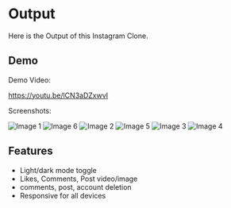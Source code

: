 
# Output

Here is the Output of this Instagram Clone.


## Demo

Demo Video:

https://youtu.be/lCN3aDZxwvI

Screenshots:

![Image 1](https://user-images.githubusercontent.com/122866611/218429286-61751145-680c-4277-8c2e-a696657cb525.png)
![Image 6](https://user-images.githubusercontent.com/122866611/218430711-6ed3d965-1596-4a9e-9450-152046d12a4c.png)
![Image 2](https://user-images.githubusercontent.com/122866611/218429719-6a560c05-a57f-409b-b89e-e6d1f29f1c2a.png)
![Image 5](https://user-images.githubusercontent.com/122866611/218430718-186fe126-0f9d-484a-87fc-74922988d8eb.png)
![Image 3](https://user-images.githubusercontent.com/122866611/218429917-aefab0fd-6d7a-4f3e-9286-b2fd23f605ec.png)
![Image 4](https://user-images.githubusercontent.com/122866611/218429911-576ab65d-9ba6-4da5-af5b-09631eed1528.png)


## Features

- Light/dark mode toggle
- Likes, Comments, Post video/image
- comments, post, account deletion
- Responsive for all devices


